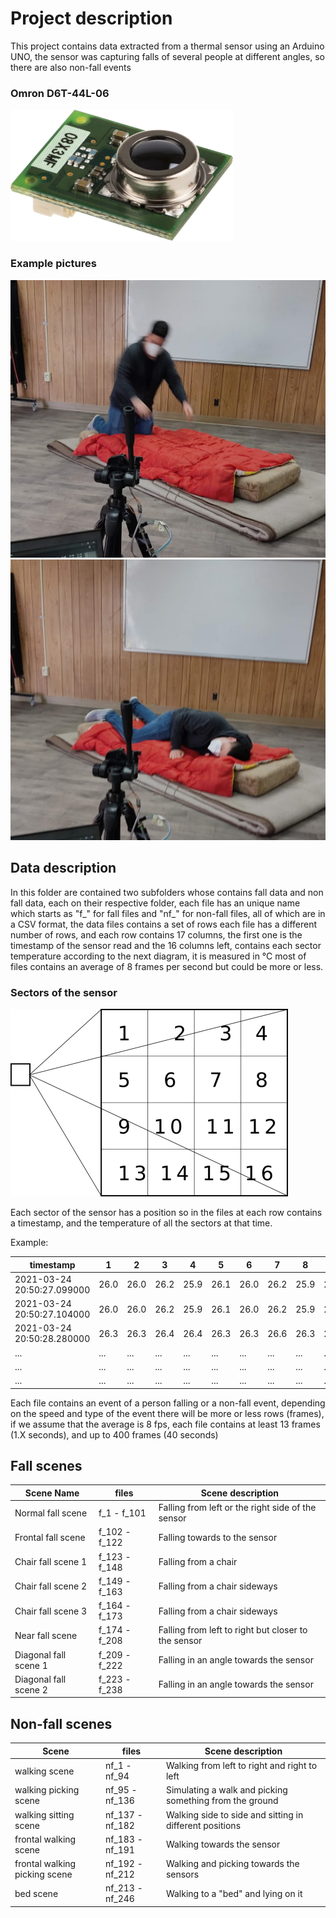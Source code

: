 # Project description
This project contains data extracted from a thermal sensor using an Arduino UNO, the sensor was capturing falls of several people 
at different angles, so there are also non-fall events

### Omron D6T-44L-06
![alt text](images/sensor.png "Omron D6T-44L-06")

### Example pictures
![alt text](images/example_01.jpg "fallen person")
![alt text](images/example_02.jpg "person lying on the floor")

## Data description
In this folder are contained two subfolders whose contains fall data and non fall data, each on their respective folder, 
each file has an unique name which starts as "f_" for fall files and "nf_" for non-fall files, all of which are in a CSV 
format, the data files contains a set of rows each file has a different number of rows, and each row contains 17 columns,
the first one is the timestamp of the sensor read and the 16 columns left, contains each sector temperature according to 
the next diagram, it is measured in ℃ most of files contains an average of 8 frames per second but could be more or less.

### Sectors of the sensor
![alt text](images/diagram.png "sensor")

Each sector of the sensor has a position so in the files at each row contains a timestamp, and the temperature of all the sectors
at that time.

Example:

| timestamp                  | 1    | 2    | 3    | 4    | 5    | 6    | 7    | 8    | 9    | 10   | 11   | 12   | 13   | 14   | 15   | 16   |
|----------------------------|------|------|------|------|------|------|------|------|------|------|------|------|------|------|------|------|
| 2021-03-24 20:50:27.099000 | 26.0 | 26.0 | 26.2 | 25.9 | 26.1 | 26.0 | 26.2 | 25.9 | 25.9 | 26.2 | 26.7 | 26.6 | 24.9 | 25.4 | 25.7 | 25.7 |
| 2021-03-24 20:50:27.104000 | 26.0 | 26.0 | 26.2 | 25.9 | 26.1 | 26.0 | 26.2 | 25.9 | 25.9 | 26.2 | 26.7 | 26.6 | 24.9 | 25.4 | 25.7 | 25.7 |
| 2021-03-24 20:50:28.280000 | 26.3 | 26.3 | 26.4 | 26.4 | 26.3 | 26.3 | 26.6 | 26.3 | 26.0 | 26.4 | 26.9 | 26.9 | 25.2 | 25.7 | 26.1 | 26.0 |
| ...                        | ...  | ...  | ...  | ...  | ...  | ...  | ...  | ...  | ...  | ...  | ...  | ...  | ...  | ...  | ...  | ...  |
| ...                        | ...  | ...  | ...  | ...  | ...  | ...  | ...  | ...  | ...  | ...  | ...  | ...  | ...  | ...  | ...  | ...  |
| ...                        | ...  | ...  | ...  | ...  | ...  | ...  | ...  | ...  | ...  | ...  | ...  | ...  | ...  | ...  | ...  | ...  |

Each file contains an event of a person falling or a non-fall event, depending on the speed and type of the event there will be more 
or less rows (frames), if we assume that the average is 8 fps, each file contains at least 13 frames (1.X seconds), and up to 400 
frames (40 seconds)

## Fall scenes

| Scene Name            | files         | Scene description                                   |
|-----------------------|---------------|-----------------------------------------------------|
| Normal fall scene     | f_1 - f_101   | Falling from left or the right side of the sensor   |
| Frontal fall scene    | f_102 - f_122 | Falling towards to the sensor                       |
| Chair fall scene 1    | f_123 - f_148 | Falling from a chair                                |
| Chair fall scene 2    | f_149 - f_163 | Falling from a chair sideways                       |
| Chair fall scene 3    | f_164 - f_173 | Falling from a chair sideways                       |
| Near fall scene       | f_174 - f_208 | Falling from left to right but closer to the sensor |
| Diagonal fall scene 1 | f_209 - f_222 | Falling in an angle towards the sensor              |
| Diagonal fall scene 2 | f_223 - f_238 | Falling in an angle towards the sensor              |



## Non-fall scenes

| Scene                         | files            | Scene description                                       |
|-------------------------------|------------------|---------------------------------------------------------|
| walking scene                 | nf_1 - nf_94     | Walking from left to right and right to left            |
| walking picking scene         | nf_95 - nf_136   | Simulating a walk and picking something from the ground |
| walking sitting scene         | nf_137 - nf_182  | Walking side to side and sitting in different positions |
| frontal walking scene         | nf_183 - nf_191  | Walking towards the sensor                              |
| frontal walking picking scene | nf_192 - nf_212  | Walking and picking towards the sensors                 |
| bed scene                     | nf_213  - nf_246 | Walking to a "bed" and lying on it                      |